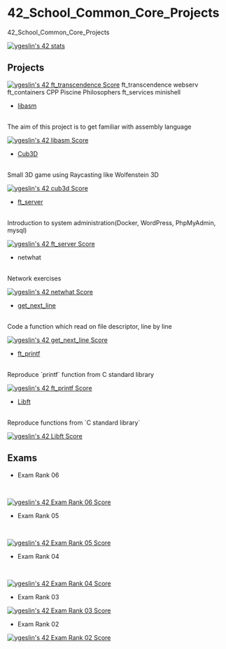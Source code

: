# 42_School_Common_Core_Projects
42_School_Common_Core_Projects

[![ygeslin's 42 stats](https://badge42.vercel.app/api/v2/cl4ea7rmx001109l4ki6wpjy8/stats?cursusId=21&coalitionId=12)](https://github.com/JaeSeoKim/badge42)

## **Projects**
<!-- [ft_transcendence](ft_transcendence) -->
[![ygeslin's 42 ft_transcendence Score](https://badge42.vercel.app/api/v2/cl4ea7rmx001109l4ki6wpjy8/project/2507800)](https://github.com/JaeSeoKim/badge42)
ft_transcendence
webserv
ft_containers
CPP Piscine
Philosophers
ft_services
minishell
- [libasm](libasm)
<br>
The aim of this project is to get familiar with assembly language
<br>

[![ygeslin's 42 libasm Score](https://badge42.vercel.app/api/v2/cl4ea7rmx001109l4ki6wpjy8/project/2024108)](https://github.com/JaeSeoKim/badge42)

- [Cub3D](cub3d)
<br>
Small 3D game using Raycasting like Wolfenstein 3D
<br>

[![ygeslin's 42 cub3d Score](https://badge42.vercel.app/api/v2/cl4ea7rmx001109l4ki6wpjy8/project/1864381)](https://github.com/JaeSeoKim/badge42)

- [ft_server](ft_server)
<br>
Introduction to system administration(Docker, WordPress, PhpMyAdmin, mysql)
<br>

[![ygeslin's 42 ft_server Score](https://badge42.vercel.app/api/v2/cl4ea7rmx001109l4ki6wpjy8/project/1864374)](https://github.com/JaeSeoKim/badge42)

- netwhat
<br>
Network exercises
<br>

[![ygeslin's 42 netwhat Score](https://badge42.vercel.app/api/v2/cl4ea7rmx001109l4ki6wpjy8/project/1605179)](https://github.com/JaeSeoKim/badge42)

- [get_next_line](Get_next_line)
<br>
Code a function which read on file descriptor, line by line
<br>

[![ygeslin's 42 get_next_line Score](https://badge42.vercel.app/api/v2/cl4ea7rmx001109l4ki6wpjy8/project/1627531)](https://github.com/JaeSeoKim/badge42)

- [ft_printf](ft_printf)
<br>
Reproduce `printf` function from C standard library
<br>

[![ygeslin's 42 ft_printf Score](https://badge42.vercel.app/api/v2/cl4ea7rmx001109l4ki6wpjy8/project/1605181)](https://github.com/JaeSeoKim/badge42)

- [Libft](libft)
<br>
Reproduce functions from `C standard library`

[![ygeslin's 42 Libft Score](https://badge42.vercel.app/api/v2/cl4ea7rmx001109l4ki6wpjy8/project/1585123)](https://github.com/JaeSeoKim/badge42)

## **Exams**
- Exam Rank 06
<br>

[![ygeslin's 42 Exam Rank 06 Score](https://badge42.vercel.app/api/v2/cl4ea7rmx001109l4ki6wpjy8/project/2507799)](https://github.com/JaeSeoKim/badge42)
- Exam Rank 05
<br>

[![ygeslin's 42 Exam Rank 05 Score](https://badge42.vercel.app/api/v2/cl4ea7rmx001109l4ki6wpjy8/project/2329828)](https://github.com/JaeSeoKim/badge42)
- Exam Rank 04
<br>

[![ygeslin's 42 Exam Rank 04 Score](https://badge42.vercel.app/api/v2/cl4ea7rmx001109l4ki6wpjy8/project/2201147)](https://github.com/JaeSeoKim/badge42)
- Exam Rank 03

[![ygeslin's 42 Exam Rank 03 Score](https://badge42.vercel.app/api/v2/cl4ea7rmx001109l4ki6wpjy8/project/2074295)](https://github.com/JaeSeoKim/badge42)
- Exam Rank 02

[![ygeslin's 42 Exam Rank 02 Score](https://badge42.vercel.app/api/v2/cl4ea7rmx001109l4ki6wpjy8/project/1864377)](https://github.com/JaeSeoKim/badge42)
